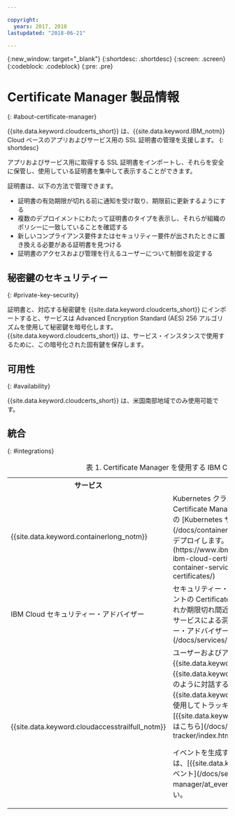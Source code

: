```yaml
---

copyright:
  years: 2017, 2018
lastupdated: "2018-06-21"

---
```

{:new_window: target="_blank"}
{:shortdesc: .shortdesc}
{:screen: .screen}
{:codeblock: .codeblock}
{:pre: .pre}

# Certificate Manager 製品情報
{: #about-certificate-manager}

{{site.data.keyword.cloudcerts_short}} は、{{site.data.keyword.IBM_notm}} Cloud ベースのアプリおよびサービス用の SSL 証明書の管理を支援します。
{: shortdesc}

アプリおよびサービス用に取得する SSL 証明書をインポートし、それらを安全に保管し、使用している証明書を集中して表示することができます。

証明書は、以下の方法で管理できます。

* 証明書の有効期限が切れる前に通知を受け取り、期限前に更新するようにする
* 複数のデプロイメントにわたって証明書のタイプを表示し、それらが組織のポリシーに一致していることを確認する
* 新しいコンプライアンス要件またはセキュリティー要件が出されたときに置き換える必要がある証明書を見つける
* 証明書のアクセスおよび管理を行えるユーザーについて制御を設定する

## 秘密鍵のセキュリティー
{: #private-key-security}

証明書と、対応する秘密鍵を {{site.data.keyword.cloudcerts_short}} にインポートすると、サービスは Advanced Encryption Standard (AES) 256 アルゴリズムを使用して秘密鍵を暗号化します。 {{site.data.keyword.cloudcerts_short}} は、サービス・インスタンスで使用するために、この暗号化された固有鍵を保存します。

## 可用性
{: #availability}

{{site.data.keyword.cloudcerts_short}} は、米国南部地域でのみ使用可能です。

## 統合
{: #integrations}
<table>
<caption> 表 1. Certificate Manager を使用する IBM Cloud サービス</caption>
  <tr>
    <th> サービス </th>
    <th> 説明 </th>
  </tr>
  <tr>
    <td>{{site.data.keyword.containerlong_notm}}</td>
    <td>Kubernetes クラスターのカスタム・ドメイン証明書を Certificate Manager に保管し、それを IBM Cloud CLI の [Kubernetes サービス・プラグイン・コマンド](/docs/containers/cs_cli_reference.html)を使用してデプロイします。 [この統合の詳細はこちら](https://www.ibm.com/blogs/bluemix/2018/01/use-ibm-cloud-certificate-manager-ibm-cloud-container-service-deploy-custom-domain-tls-certificates/)</td>
  </tr>
  <tr>
    <td>IBM Cloud セキュリティー・アドバイザー</td>
    <td>セキュリティー・アドバイザーは、IBM Cloud アカウントの Certificate Manager のインスタンスで、期限切れか期限切れ間近の証明書を表示するなど、IBM Cloud サービスによる洞察を一元化します。 [セキュリティー・アドバイザーの詳細はこちら](/docs/services/security-advisor/index.html#index)</td>
  </tr><tr>
    <td>{{site.data.keyword.cloudaccesstrailfull_notm}}</td>
    <td>ユーザーおよびアプリケーションが {{site.data.keyword.Bluemix}} 内の {{site.data.keyword.cloudcerts_long}} サービスとどのように対話するのかを {{site.data.keyword.cloudaccesstrailfull}} サービスを使用してトラッキングします。[{{site.data.keyword.cloudaccesstrailshort}} の詳細はこちら](/docs/services/cloud-activity-tracker/index.html#getting-started-with-cla)
    <p>イベントを生成するアクションのリストを取得するには、[{{site.data.keyword.cloudaccesstrailshort}} イベント](/docs/services/certificate-manager/at_events.html#at_events)を参照してください。</p></td>
  </tr>
</table>
